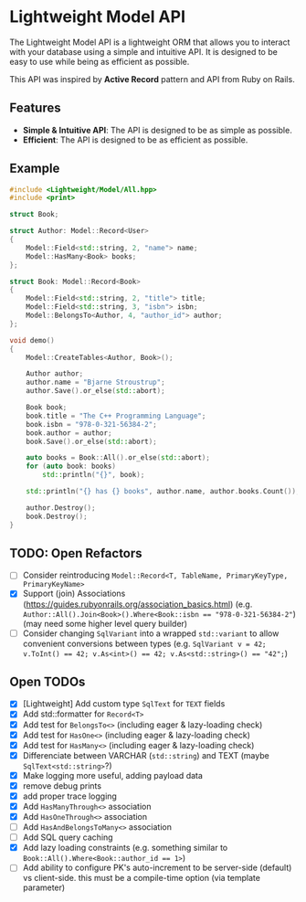 # Lightweight Model API

The Lightweight Model API is a lightweight ORM that allows you to interact with your database using a simple and intuitive API.
It is designed to be easy to use while being as efficient as possible.

This API was inspired by **Active Record** pattern and API from Ruby on Rails.

## Features

- **Simple & Intuitive API**: The API is designed to be as simple as possible.
- **Efficient**: The API is designed to be as efficient as possible.

## Example

```cpp
#include <Lightweight/Model/All.hpp>
#include <print>

struct Book;

struct Author: Model::Record<User>
{
    Model::Field<std::string, 2, "name"> name;
    Model::HasMany<Book> books;
};

struct Book: Model::Record<Book>
{
    Model::Field<std::string, 2, "title"> title;
    Model::Field<std::string, 3, "isbn"> isbn;
    Model::BelongsTo<Author, 4, "author_id"> author;
};

void demo()
{
    Model::CreateTables<Author, Book>();

    Author author;
    author.name = "Bjarne Stroustrup";
    author.Save().or_else(std::abort);

    Book book;
    book.title = "The C++ Programming Language";
    book.isbn = "978-0-321-56384-2";
    book.author = author;
    book.Save().or_else(std::abort);

    auto books = Book::All().or_else(std::abort);
    for (auto book: books)
        std::println("{}", book);

    std::println("{} has {} books", author.name, author.books.Count());

    author.Destroy();
    book.Destroy();
}
```

## TODO: Open Refactors

- [ ] Consider reintroducing `Model::Record<T, TableName, PrimaryKeyType, PrimaryKeyName>`
- [x] Support (join) Associations (https://guides.rubyonrails.org/association_basics.html) (e.g. `Author::All().Join<Book>().Where<Book::isbn == "978-0-321-56384-2"`) (may need some higher level query builder)
- [ ] Consider changing `SqlVariant` into a wrapped `std::variant` to allow convenient conversions between types (e.g. `SqlVariant v = 42; v.ToInt() == 42; v.As<int>() == 42; v.As<std::string>() == "42";`)

## Open TODOs

- [x] [Lightweight] Add custom type `SqlText` for `TEXT` fields
- [x] Add std::formatter for `Record<T>`
- [x] Add test for `BelongsTo<>` (including eager & lazy-loading check)
- [x] Add test for `HasOne<>` (including eager & lazy-loading check)
- [x] Add test for `HasMany<>` (including eager & lazy-loading check)
- [x] Differenciate between VARCHAR (`std::string`) and TEXT (maybe `SqlText<std::string>`?)
- [x] Make logging more useful, adding payload data
- [x] remove debug prints
- [x] add proper trace logging
- [x] Add `HasManyThrough<>` association
- [x] Add `HasOneThrough<>` association
- [ ] Add `HasAndBelongsToMany<>` association
- [ ] Add SQL query caching
- [x] Add lazy loading constraints (e.g. something similar to `Book::All().Where<Book::author_id == 1>`)
- [ ] Add ability to configure PK's auto-increment to be server-side (default) vs client-side. this must be a compile-time option (via template parameter)
